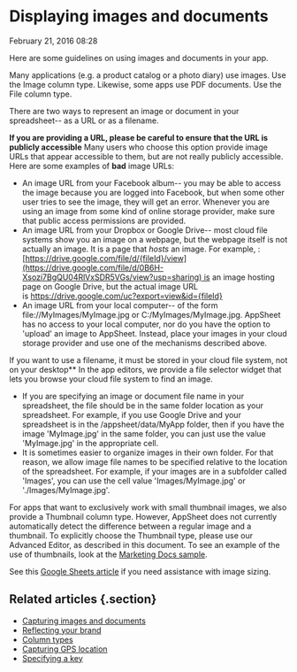 #  Displaying images and documents


February 21, 2016 08:28

Here are some guidelines on using images and documents in your app.

Many applications (e.g. a product catalog or a photo diary) use images. Use
the Image column type. Likewise, some apps use PDF documents. Use the File
column type.

There are two ways to represent an image or document in your spreadsheet-- as
a URL or as a filename.

**If you are providing a URL, please be careful to ensure that the URL is publicly accessible** Many users who choose this option provide image URLs that appear accessible to them, but are not really publicly accessible. Here are some examples of **bad** image URLs:

  * An image URL from your Facebook album-- you may be able to access the image because you are logged into Facebook, but when some other user tries to see the image, they will get an error. Whenever you are using an image from some kind of online storage provider, make sure that public access permissions are provided.
  * An image URL from your Dropbox or Google Drive-- most cloud file systems show you an image on a webpage, but the webpage itself is not actually an image. It is a page that _hosts_ an image. For example, : [https://drive.google.com/file/d/{fileId}/view](https://drive.google.com/file/d/0B6H-Xsozi7BgQU04RlVxSDR5VGs/view?usp=sharing) is an image hosting page on Google Drive, but the actual image URL is https://drive.google.com/uc?export=view&id={fileId}
  * An image URL from your local computer-- of the form file://MyImages/MyImage.jpg or C:/MyImages/MyImage.jpg. AppSheet has no access to your local computer, nor do you have the option to 'upload' an image to AppSheet. Instead, place your images in your cloud storage provider and use one of the mechanisms described above.

If you want to use a filename, it must be stored in your cloud file system,
not on your desktop** In the app editors, we provide a file selector widget that lets you browse your cloud file system to find an image.
  * If you are specifying an image or document file name in your spreadsheet, the file should be in the same folder location as your spreadsheet. For example, if you use Google Drive and your spreadsheet is in the /appsheet/data/MyApp folder, then if you have the image 'MyImage.jpg' in the same folder, you can just use the value 'MyImage.jpg' in the appropriate cell.
  * It is sometimes easier to organize images in their own folder. For that reason, we allow image file names to be specified relative to the location of the spreadsheet. For example, if your images are in a subfolder called 'Images', you can use the cell value 'Images/MyImage.jpg' or './Images/MyImage.jpg'.  
  

For apps that want to exclusively work with small thumbnail images, we also
provide a Thumbnail column type. However, AppSheet does not currently
automatically detect the difference between a regular image and a thumbnail.
To explicitly choose the Thumbnail type, please use our Advanced Editor, as
described in this document. To see an example of the use of thumbnails, look
at the [Marketing Docs sample](https://www.appsheet.com/samples/An-app-for-a-marketing-team-to-access-customer-case-studies-on-and-offline?appGuidString=2018fca7-8a19-49b9-a10b-7f53a05b7125).

See this [Google Sheets article](https://support.google.com/docs/answer/3093333) if you need
assistance with image sizing.



## Related articles {.section}

  * [Capturing images and documents](Capturing-images-and-documents.md)
  * [Reflecting your brand](Reflecting-your-brand.md)
  * [Column types](Column-types.md)
  * [Capturing GPS location](Capturing-GPS-location.md)
  * [Specifying a key](Specifying-a-key.md)

